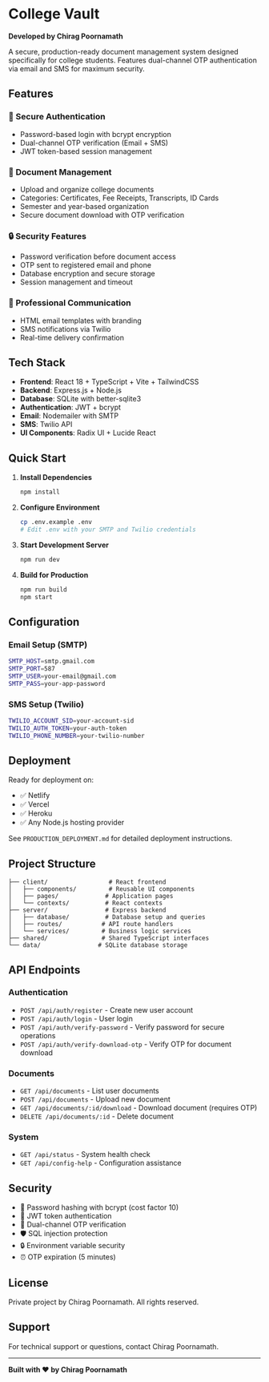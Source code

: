 # College Vault

**Developed by Chirag Poornamath**

A secure, production-ready document management system designed specifically for college students. Features dual-channel OTP authentication via email and SMS for maximum security.

## Features

### 🔐 Secure Authentication
- Password-based login with bcrypt encryption
- Dual-channel OTP verification (Email + SMS)
- JWT token-based session management

### 📁 Document Management
- Upload and organize college documents
- Categories: Certificates, Fee Receipts, Transcripts, ID Cards
- Semester and year-based organization
- Secure document download with OTP verification

### 🔒 Security Features
- Password verification before document access
- OTP sent to registered email and phone
- Database encryption and secure storage
- Session management and timeout

### 📧 Professional Communication
- HTML email templates with branding
- SMS notifications via Twilio
- Real-time delivery confirmation

## Tech Stack

- **Frontend**: React 18 + TypeScript + Vite + TailwindCSS
- **Backend**: Express.js + Node.js
- **Database**: SQLite with better-sqlite3
- **Authentication**: JWT + bcrypt
- **Email**: Nodemailer with SMTP
- **SMS**: Twilio API
- **UI Components**: Radix UI + Lucide React

## Quick Start

1. **Install Dependencies**
   ```bash
   npm install
   ```

2. **Configure Environment**
   ```bash
   cp .env.example .env
   # Edit .env with your SMTP and Twilio credentials
   ```

3. **Start Development Server**
   ```bash
   npm run dev
   ```

4. **Build for Production**
   ```bash
   npm run build
   npm start
   ```

## Configuration

### Email Setup (SMTP)
```bash
SMTP_HOST=smtp.gmail.com
SMTP_PORT=587
SMTP_USER=your-email@gmail.com
SMTP_PASS=your-app-password
```

### SMS Setup (Twilio)
```bash
TWILIO_ACCOUNT_SID=your-account-sid
TWILIO_AUTH_TOKEN=your-auth-token
TWILIO_PHONE_NUMBER=your-twilio-number
```

## Deployment

Ready for deployment on:
- ✅ Netlify
- ✅ Vercel
- ✅ Heroku
- ✅ Any Node.js hosting provider

See `PRODUCTION_DEPLOYMENT.md` for detailed deployment instructions.

## Project Structure

```
├── client/                 # React frontend
│   ├── components/         # Reusable UI components
│   ├── pages/             # Application pages
│   └── contexts/          # React contexts
├── server/                # Express backend
│   ├── database/          # Database setup and queries
│   ├── routes/           # API route handlers
│   └── services/         # Business logic services
├── shared/               # Shared TypeScript interfaces
└── data/                # SQLite database storage
```

## API Endpoints

### Authentication
- `POST /api/auth/register` - Create new user account
- `POST /api/auth/login` - User login
- `POST /api/auth/verify-password` - Verify password for secure operations
- `POST /api/auth/verify-download-otp` - Verify OTP for document download

### Documents
- `GET /api/documents` - List user documents
- `POST /api/documents` - Upload new document
- `GET /api/documents/:id/download` - Download document (requires OTP)
- `DELETE /api/documents/:id` - Delete document

### System
- `GET /api/status` - System health check
- `GET /api/config-help` - Configuration assistance

## Security

- 🔐 Password hashing with bcrypt (cost factor 10)
- 🔑 JWT token authentication
- 📱 Dual-channel OTP verification
- 🛡️ SQL injection protection
- 🔒 Environment variable security
- ⏰ OTP expiration (5 minutes)

## License

Private project by Chirag Poornamath. All rights reserved.

## Support

For technical support or questions, contact Chirag Poornamath.

---

**Built with ❤️ by Chirag Poornamath**
